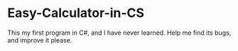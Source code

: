 # Easy-Calculator-in-CS
This my first program in C#, and I have never learned. Help me find its bugs, and improve it please. 
